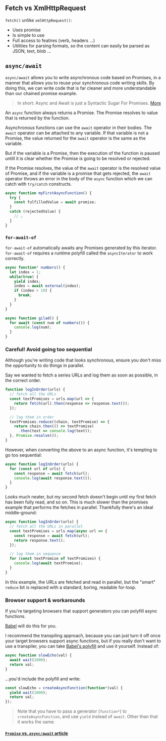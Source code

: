 ## Fetch vs XmlHttpRequest
`fetch()` unlike `xmlHttpRequest()`:
* Uses promise
* Is simple to use
* Full access to featires (verb, headers ...)
* Utilities for parsing formats, so the content can easily be parsed as JSON, text, blob ...

## `async/await`
`async/await` allows you to write asynchronous code based on Promises, in a manner that allows you to reuse your synchronous code writing skills. By doing this, we can write code that is far cleaner and more understandable than our chained promise example.

> In short: Async and Await is just a Syntactic Sugar For Promises. [More](https://medium.com/@matt.mcalister93/async-and-await-syntactic-sugar-for-promises-in-javascript-aee7ace36d14)

An `async` function always returns a Promise. The Promise resolves to value that is returned by the function.

Asynchronous functions can use the `await` operator in their bodies. The `await` operator can be attached to any variable. If that variable is not a Promise, the value returned for the `await` operator is the same as the variable.

But if the variable is a Promise, then the execution of the function is paused untill it is clear whether the Promise is going to be resolved or rejected.

If the Promise resolves, the value of the `await` operator is the resolved value of Promise, and if the variable is a promise that gets rejected, the `await` operator throws an error in the body of the `async` function which we can catch with `try/catch` constructs.

```javascript
async function myFirstAsyncFunction() {
  try {
    const fulfilledValue = await promise;
  }
  catch (rejectedValue) {
    // …
  }
}
```

### `for-await-of`
`for-await-of` automatically awaits any Promises generated by this iterator. `for-await-of` requires a runtime polyfill called the `asyncIterator` to work correctly.

```javascript
async function* numbers() {
  let index = 1;
  while(true) {
    yield index;
    index = await external(index);
    if (index > 10) {
      break;
    }
  }
}

async function gilad() {
  for await (const num of numbers()) {
    console.log(num);
  }
}
```

### Careful! Avoid going too sequential
Although you're writing code that looks synchronous, ensure you don't miss the opportunity to do things in parallel.

Say we wanted to fetch a series URLs and log them as soon as possible, in the correct order.
```javascript
function logInOrder(urls) {
  // fetch all the URLs
  const textPromises = urls.map(url => {
    return fetch(url).then(response => response.text());
  });

  // log them in order
  textPromises.reduce((chain, textPromise) => {
    return chain.then(() => textPromise)
      .then(text => console.log(text));
  }, Promise.resolve());
}
```

However, when converting the above to an async function, it's tempting to go too sequential:
```javascript
async function logInOrder(urls) {
  for (const url of urls) {
    const response = await fetch(url);
    console.log(await response.text());
  }
}
```

Looks much neater, but my second fetch doesn't begin until my first fetch has been fully read, and so on. This is much slower than the promises example that performs the fetches in parallel. Thankfully there's an ideal middle-ground:
```javascript
async function logInOrder(urls) {
  // fetch all the URLs in parallel
  const textPromises = urls.map(async url => {
    const response = await fetch(url);
    return response.text();
  });

  // log them in sequence
  for (const textPromise of textPromises) {
    console.log(await textPromise);
  }
}
```

In this example, the URLs are fetched and read in parallel, but the "smart" `reduce` bit is replaced with a standard, boring, readable for-loop.

### Browser support & workarounds
If you're targeting browsers that support generators you can polyfill async functions.

[Babel](http://babeljs.io/docs/plugins/preset-es2017/) will do this for you.

I recommend the transpiling approach, because you can just turn it off once your target browsers support async functions, but if you really don't want to use a transpiler, you can take [Babel's polyfill](https://gist.github.com/jakearchibald/edbc78f73f7df4f7f3182b3c7e522d25) and use it yourself. Instead of:
```javascript
async function slowEcho(val) {
  await wait(1000);
  return val;
}
```
…you'd include the polyfill and write:
```javascript
const slowEcho = createAsyncFunction(function*(val) {
  yield wait(1000);
  return val;
});
```

> Note that you have to pass a generator (`function*`) to `createAsyncFunction`, and use `yield` instead of `await`. Other than that it works the same.

#### [`Promise` vs. `async/await` article](https://hackernoon.com/6-reasons-why-javascripts-async-await-blows-promises-away-tutorial-c7ec10518dd9)
